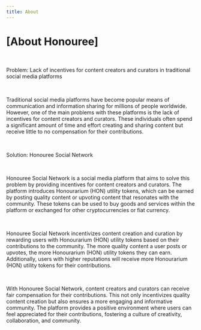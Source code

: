 ```yaml
---
title: About
---
```


# [About Honouree]

<br />

Problem: Lack of incentives for content creators and curators in traditional social media platforms

<br />

Traditional social media platforms have become popular means of communication and information sharing for millions of people worldwide. However, one of the main problems with these platforms is the lack of incentives for content creators and curators. These individuals often spend a significant amount of time and effort creating and sharing content but receive little to no compensation for their contributions.

<br />

Solution: Honouree Social Network

<br />

Honouree Social Network is a social media platform that aims to solve this problem by providing incentives for content creators and curators. The platform introduces Honourarium (HON) utility tokens, which can be earned by posting quality content or upvoting content that resonates with the community. These tokens can be used to buy goods and services within the platform or exchanged for other cryptocurrencies or fiat currency.

<br />

Honouree Social Network incentivizes content creation and curation by rewarding users with Honourarium (HON) utility tokens based on their contributions to the community. The more quality content a user posts or upvotes, the more Honourarium (HON) utility tokens they can earn. Additionally, users with higher reputations will receive more Honourarium (HON) utility tokens for their contributions.

<br />

With Honouree Social Network, content creators and curators can receive fair compensation for their contributions. This not only incentivizes quality content creation but also ensures a more engaging and informative community. The platform provides a positive environment where users can feel appreciated for their contributions, fostering a culture of creativity, collaboration, and community.
